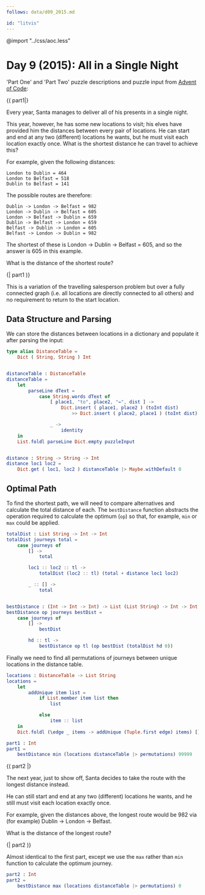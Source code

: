 ```yaml
---
follows: data/d09_2015.md

id: "litvis"
---
```


@import "../css/aoc.less"

# Day 9 (2015): All in a Single Night

'Part One' and 'Part Two' puzzle descriptions and puzzle input from [Advent of Code](https://adventofcode.com/2015/day/9):

{( part1|}

Every year, Santa manages to deliver all of his presents in a single night.

This year, however, he has some new locations to visit; his elves have provided him the distances between every pair of locations. He can start and end at any two (different) locations he wants, but he must visit each location exactly once. What is the shortest distance he can travel to achieve this?

For example, given the following distances:

```
London to Dublin = 464
London to Belfast = 518
Dublin to Belfast = 141
```

The possible routes are therefore:

```
Dublin -> London -> Belfast = 982
London -> Dublin -> Belfast = 605
London -> Belfast -> Dublin = 659
Dublin -> Belfast -> London = 659
Belfast -> Dublin -> London = 605
Belfast -> London -> Dublin = 982
```

The shortest of these is London -> Dublin -> Belfast = 605, and so the answer is 605 in this example.

What is the distance of the shortest route?

{| part1 )}

This is a variation of the travelling salesperson problem but over a fully connected graph (i.e. all locations are directly connected to all others) and no requirement to return to the start location.

## Data Structure and Parsing

We can store the distances between locations in a dictionary and populate it after parsing the input:

```elm {l}
type alias DistanceTable =
    Dict ( String, String ) Int


distanceTable : DistanceTable
distanceTable =
    let
        parseLine dText =
            case String.words dText of
                [ place1, "to", place2, "=", dist ] ->
                    Dict.insert ( place1, place2 ) (toInt dist)
                        >> Dict.insert ( place2, place1 ) (toInt dist)

                _ ->
                    identity
    in
    List.foldl parseLine Dict.empty puzzleInput


distance : String -> String -> Int
distance loc1 loc2 =
    Dict.get ( loc1, loc2 ) distanceTable |> Maybe.withDefault 0
```

## Optimal Path

To find the shortest path, we will need to compare alternatives and calculate the total distance of each.
The `bestDistance` function abstracts the operation required to calculate the optimum (`op`) so that, for example, `min` or `max` could be applied.

```elm {l}
totalDist : List String -> Int -> Int
totalDist journeys total =
    case journeys of
        [] ->
            total

        loc1 :: loc2 :: tl ->
            totalDist (loc2 :: tl) (total + distance loc1 loc2)

        _ :: [] ->
            total


bestDistance : (Int -> Int -> Int) -> List (List String) -> Int -> Int
bestDistance op journeys bestDist =
    case journeys of
        [] ->
            bestDist

        hd :: tl ->
            bestDistance op tl (op bestDist (totalDist hd 0))
```

Finally we need to find all permutations of journeys between unique locations in the distance table.

```elm {l}
locations : DistanceTable -> List String
locations =
    let
        addUnique item list =
            if List.member item list then
                list

            else
                item :: list
    in
    Dict.foldl (\edge _ items -> addUnique (Tuple.first edge) items) []
```

```elm {l r}
part1 : Int
part1 =
    bestDistance min (locations distanceTable |> permutations) 99999
```

{( part2 |}

The next year, just to show off, Santa decides to take the route with the longest distance instead.

He can still start and end at any two (different) locations he wants, and he still must visit each location exactly once.

For example, given the distances above, the longest route would be 982 via (for example) Dublin -> London -> Belfast.

What is the distance of the longest route?

{| part2 )}

Almost identical to the first part, except we use the `max` rather than `min` function to calculate the optimum journey.

```elm {l r}
part2 : Int
part2 =
    bestDistance max (locations distanceTable |> permutations) 0
```
